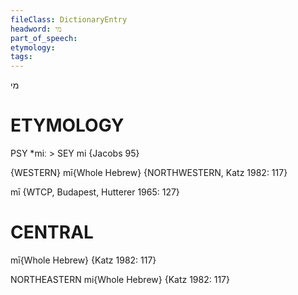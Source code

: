 ```yaml
---
fileClass: DictionaryEntry
headword: מי
part_of_speech: 
etymology: 
tags: 
---
```

מי

ETYMOLOGY
===========
PSY *miː > SEY mi
{Jacobs 95}

{WESTERN}
mī{Whole Hebrew} {NORTHWESTERN, Katz 1982: 117}

mī {WTCP, Budapest, Hutterer 1965: 127}

CENTRAL
========

mī{Whole Hebrew} {Katz 1982: 117}

NORTHEASTERN
mi{Whole Hebrew} {Katz 1982: 117}
